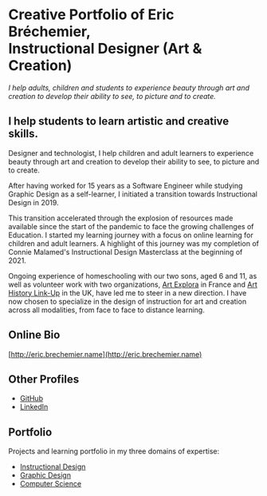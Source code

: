 # Creative Portfolio of Eric Bréchemier,<br>Instructional Designer (Art & Creation)

*I help adults, children and students to experience beauty through art
and creation to develop their ability to see, to picture and to create.*

## I help students to learn artistic and creative skills.

Designer and technologist, I help children and adult learners
to experience beauty through art and creation to develop their
ability to see, to picture and to create.

After having worked for 15 years as a Software Engineer while
studying Graphic Design as a self-learner, I initiated a transition
towards Instructional Design in 2019.

This transition accelerated through the explosion of resources made
available since the start of the pandemic to face the growing challenges
of Education. I started my learning journey with a focus on online learning
for children and adult learners. A highlight of this journey was my completion
of Connie Malamed's Instructional Design Masterclass at the beginning of 2021.

Ongoing experience of homeschooling with our two sons, aged 6 and 11, as
well as volunteer work with two organizations, [Art Explora][] in France and
[Art History Link-Up][AHLU] in the UK, have led me to steer in a new direction.
I have now chosen to specialize in the design of instruction for art and
creation across all modalities, from face to face to distance learning.

[Art Explora]: https://www.artexplora.org/en/home
[AHLU]: https://arthistorylinkup.org/

## Online Bio

[http://eric.brechemier.name](http://eric.brechemier.name)

## Other Profiles

* [GitHub](http://github.com/eric-brechemier)
* [LinkedIn](http://www.linkedin.com/in/ericbrechemier)

## Portfolio

Projects and learning portfolio in my three domains of expertise:

* [Instructional Design](instructional-design/README.md)
* [Graphic Design](graphic-design/README.md)
* [Computer Science](computer-science/README.md)
